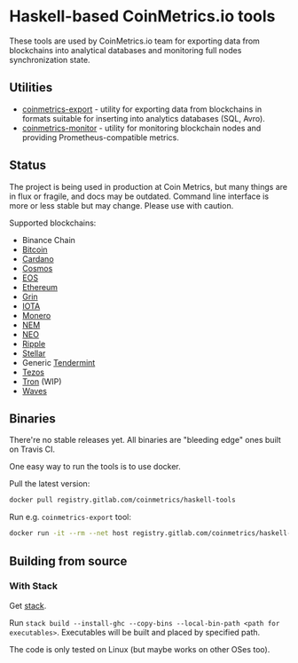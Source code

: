 # Haskell-based CoinMetrics.io tools

These tools are used by CoinMetrics.io team for exporting data from blockchains into analytical databases and monitoring full nodes synchronization state.

## Utilities

* [coinmetrics-export](coinmetrics-export/README.md) - utility for exporting data from blockchains in formats suitable for inserting into analytics databases (SQL, Avro).
* [coinmetrics-monitor](coinmetrics-monitor/README.md) - utility for monitoring blockchain nodes and providing Prometheus-compatible metrics.

## Status

The project is being used in production at Coin Metrics, but many things are in flux or fragile, and docs may be outdated. Command line interface is more or less stable but may change. Please use with caution.

Supported blockchains:

* Binance Chain
* [Bitcoin](https://bitcoin.org/)
* [Cardano](https://www.cardanohub.org/)
* [Cosmos](https://cosmos.network/)
* [EOS](https://eos.io/)
* [Ethereum](https://www.ethereum.org/)
* [Grin](https://grin-tech.org/)
* [IOTA](https://iota.org/)
* [Monero](https://getmonero.org/)
* [NEM](https://nem.io/)
* [NEO](https://neo.org/)
* [Ripple](https://ripple.com/)
* [Stellar](https://www.stellar.org/)
* Generic [Tendermint](https://tendermint.com/)
* [Tezos](https://tezos.com/)
* [Tron](https://tron.network/) (WIP)
* [Waves](https://wavesplatform.com/)

## Binaries

There're no stable releases yet. All binaries are "bleeding edge" ones built on Travis CI.

One easy way to run the tools is to use docker.

Pull the latest version:
```bash
docker pull registry.gitlab.com/coinmetrics/haskell-tools
```

Run e.g. `coinmetrics-export` tool:
```bash
docker run -it --rm --net host registry.gitlab.com/coinmetrics/haskell-tools coinmetrics-export <arguments>
```

## Building from source

### With Stack

Get [stack](https://docs.haskellstack.org/en/stable/install_and_upgrade/).

Run `stack build --install-ghc --copy-bins --local-bin-path <path for executables>`. Executables will be built and placed by specified path.

The code is only tested on Linux (but maybe works on other OSes too).

